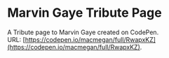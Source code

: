 # Marvin Gaye Tribute Page

A Tribute page to Marvin Gaye created on CodePen.  
URL: [https://codepen.io/macmegan/full/RwapxKZ](https://codepen.io/macmegan/full/RwapxKZ).

